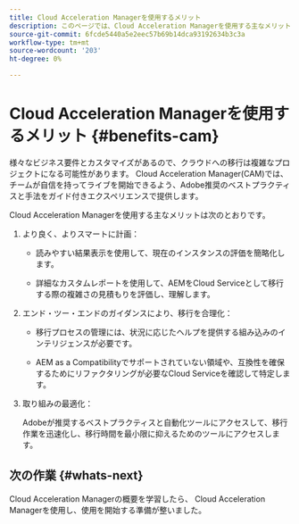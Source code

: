 ```yaml
---
title: Cloud Acceleration Managerを使用するメリット
description: このページでは、Cloud Acceleration Managerを使用する主なメリットについて説明します。
source-git-commit: 6fcde5440a5e2eec57b69b14dca93192634b3c3a
workflow-type: tm+mt
source-wordcount: '203'
ht-degree: 0%

---
```



# Cloud Acceleration Managerを使用するメリット {#benefits-cam}

様々なビジネス要件とカスタマイズがあるので、クラウドへの移行は複雑なプロジェクトになる可能性があります。 Cloud Acceleration Manager(CAM)では、チームが自信を持ってライブを開始できるよう、Adobe推奨のベストプラクティスと手法をガイド付きエクスペリエンスで提供します。

Cloud Acceleration Managerを使用する主なメリットは次のとおりです。

1. より良く、よりスマートに計画：

   * 読みやすい結果表示を使用して、現在のインスタンスの評価を簡略化します。

   * 詳細なカスタムレポートを使用して、AEMをCloud Serviceとして移行する際の複雑さの見積もりを評価し、理解します。

1. エンド・ツー・エンドのガイダンスにより、移行を合理化：

   * 移行プロセスの管理には、状況に応じたヘルプを提供する組み込みのインテリジェンスが必要です。

   * AEM as a Compatibilityでサポートされていない領域や、互換性を確保するためにリファクタリングが必要なCloud Serviceを確認して特定します。

1. 取り組みの最適化：

   Adobeが推奨するベストプラクティスと自動化ツールにアクセスして、移行作業を迅速化し、移行時間を最小限に抑えるためのツールにアクセスします。

## 次の作業 {#whats-next}

Cloud Acceleration Managerの概要を学習したら、 Cloud Acceleration Managerを使用し、使用を開始する準備が整いました。